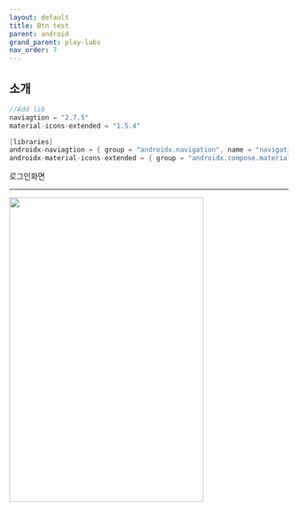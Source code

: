 ```yaml
---
layout: default
title: Btn test
parent: android
grand_parent: play-labs
nav_order: 7
---
```


소개
---
~~~ java
//Add lib
naviagtion = "2.7.5"
material-icons-extended = "1.5.4"

[libraries]
androidx-naviagtion = { group = "androidx.navigation", name = "navigation-compose", version.ref="naviagtion" }
androidx-material-icons-extended = { group = "androidx.compose.material", name = "material-icons-extended", version.ref="material-icons-extended" }
~~~


로그인화면
<hr/>
<img src="../../../../assets/images/compose/login_screen.jpg" width="350" height="550"/>
<br/>

<!-- ~~~ java
@Composable
fun LoginScreen(navController: NavController) {

    var _email by remember { mutableStateOf("") }
    var _password by remember { mutableStateOf("") }
    var isPasswordVisible by remember { mutableStateOf(false) }

    val textColor = Color.Black
    Surface(
        modifier = Modifier
            .fillMaxSize()
            .background(Color.White)
            .padding(padding32),
        color = Color.White
    ) {

        Column(modifier = Modifier.fillMaxSize()) {
            Column(
                horizontalAlignment = Alignment.CenterHorizontally,
                modifier = Modifier
                    .fillMaxWidth()
                    .padding(top = padding32)

            ) {
                Text(text = "LOGIN", fontWeight = FontWeight.Bold, fontSize = 32.sp)
            }
            Spacer(modifier = Modifier.padding(padding16))
            Column(
                horizontalAlignment = Alignment.CenterHorizontally,
                modifier = Modifier.fillMaxSize(),
                ) {
                Column {
                    OutlinedTextField(
                        leadingIcon = {
                            Icon(
                                imageVector = Icons.Default.Email,
                                contentDescription = "email",
                                tint = textColor
                            )
                        },
                        maxLines = 1,
                        value = _email,
                        onValueChange = { _email = it },
                        label = { Text(text = "email") },
                        modifier = Modifier
                            .background(Color.White)
                            .border(color = Color(0x005B96), width = 3.dp),

                        )
                    Spacer(modifier = Modifier.padding(padding8))
                    OutlinedTextField(
                        leadingIcon = {
                            Icon(
                                imageVector = Icons.Default.Lock,
                                contentDescription = "password",
                                tint = textColor
                            )
                        },
                        trailingIcon = {
                            IconButton(
                                onClick = {
                                    isPasswordVisible = !isPasswordVisible
                                },
                            ) {
                                val visibleIconAndText =
                                    Pair(first = Icons.Filled.Visibility, second = "VisibilityOn")
                                val hiddenIconAndText = Pair(
                                    first = Icons.Filled.VisibilityOff, second = "VisibilityOff"
                                )

                                val passwordVisibilityIconAndText =
                                    if (isPasswordVisible) visibleIconAndText else hiddenIconAndText

                                // Render Icon
                                Icon(
                                    imageVector = passwordVisibilityIconAndText.first,
                                    contentDescription = passwordVisibilityIconAndText.second,
                                    tint = Color.White
                                )
                            }
                        },
                        maxLines = 1,
                        value = _password,
                        onValueChange = { _password = it },
                        label = { Text(text = "password") },
                        modifier = Modifier
                            .border(color = Color(0x005B96), width = 3.dp),
                    )
                    Spacer(modifier = Modifier.padding(2.dp))
                    Row(
                        verticalAlignment = Alignment.CenterVertically
                    ){
                        Text(text = "Don't have an account yet?")
                        TextButton(onClick = { navController.navigate(AppScreen.SIGNUP.name)}) {
                            Text(text = "Signup", color = Color.Blue)
                        }
                    }

                }
                Column(
                    horizontalAlignment = Alignment.CenterHorizontally,
                    modifier = Modifier.fillMaxWidth()
                ) {
                    Button(
                        onClick = { onClickLogin() },
                        modifier = Modifier
                            .fillMaxWidth(0.7f)
                            .height(50.dp)
                    ) {
                        Text(
                            text = "Login",
                            style = TextStyle(Color.White),
                            fontWeight = FontWeight.Bold
                        )
                    }
                    Row(
                        modifier = Modifier
                            .fillMaxWidth()
                            .padding(padding8), verticalAlignment = Alignment.CenterVertically
                    ) {
                        Divider(
                            modifier = Modifier
                                .fillMaxWidth()
                                .weight(1f),
                            thickness = 1.dp,
                            color = GrayColor
                        )
                        Text(
                            text = "Or",
                            modifier = Modifier.padding(10.dp),
                            fontSize = 20.sp
                        )
                        Divider(
                            modifier = Modifier
                                .fillMaxWidth()
                                .weight(1f),
                            thickness = 1.dp,
                            color = GrayColor
                        )
                    }
                    Column {
                        Button(
                            onClick = { /*TODO*/ },
                            colors = ButtonDefaults.buttonColors(Color.Transparent),
                            modifier = Modifier.fillMaxWidth()
                        ) {
                            Image(
                                painter = painterResource(id = R.drawable.fb_svg),
                                contentDescription = "fb Logo",
                            )
                        }
                        Spacer(modifier = Modifier.width(10.dp))
                        Button(
                            onClick = { /*TODO*/ },
                            colors = ButtonDefaults.buttonColors(Color.Transparent),
                            modifier = Modifier.fillMaxWidth(),
                        ) {
                            Image(
                                painter = painterResource(id = R.drawable.google_svg),
                                contentDescription = "Google Logo",
                            )
                        }
                        Spacer(modifier = Modifier.width(10.dp))
                        Button(
                            onClick = { /*TODO*/ },
                            colors = ButtonDefaults.buttonColors(Color.Transparent),
                            modifier = Modifier.fillMaxWidth()
                        ) {
                            Image(
                                painter = painterResource(id = R.drawable.apple_svg),
                                contentDescription = "apple Logo",
                            )
                        }
                        Spacer(modifier = Modifier.width(10.dp))
                    }
                }
            }
        }
    }
}
~~~ -->
<br/>
